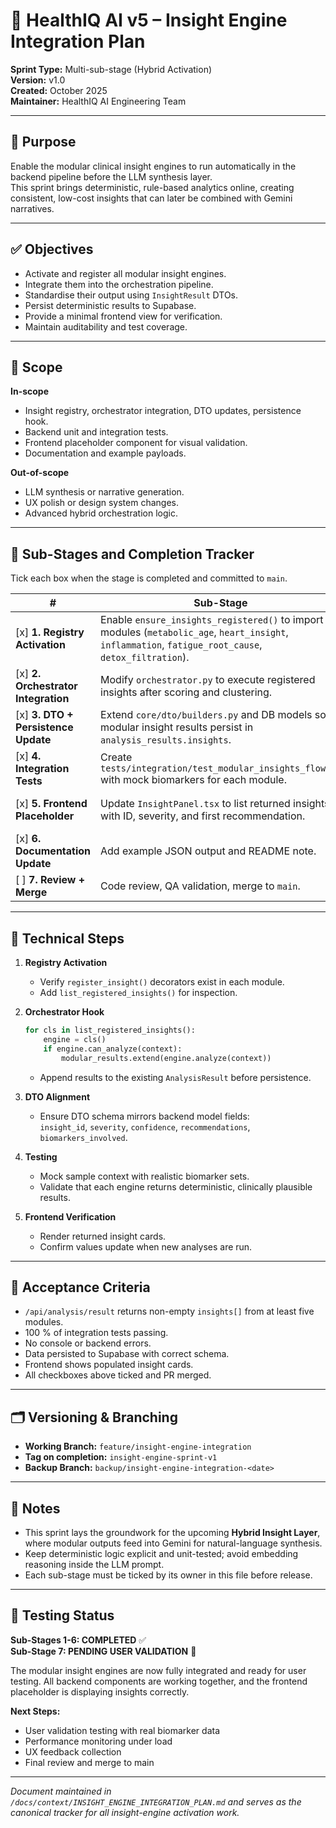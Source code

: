 # 🧠 HealthIQ AI v5 – Insight Engine Integration Plan  
**Sprint Type:** Multi-sub-stage (Hybrid Activation)  
**Version:** v1.0  
**Created:** October 2025  
**Maintainer:** HealthIQ AI Engineering Team  

---

## 🌟 Purpose
Enable the modular clinical insight engines to run automatically in the backend pipeline before the LLM synthesis layer.  
This sprint brings deterministic, rule-based analytics online, creating consistent, low-cost insights that can later be combined with Gemini narratives.

---

## ✅ Objectives
- Activate and register all modular insight engines.  
- Integrate them into the orchestration pipeline.  
- Standardise their output using `InsightResult` DTOs.  
- Persist deterministic results to Supabase.  
- Provide a minimal frontend view for verification.  
- Maintain auditability and test coverage.  

---

## 🧩 Scope
**In-scope**
- Insight registry, orchestrator integration, DTO updates, persistence hook.  
- Backend unit and integration tests.  
- Frontend placeholder component for visual validation.  
- Documentation and example payloads.  

**Out-of-scope**
- LLM synthesis or narrative generation.  
- UX polish or design system changes.  
- Advanced hybrid orchestration logic.  

---

## 🪼 Sub-Stages and Completion Tracker
Tick each box when the stage is completed and committed to `main`.

| # | Sub-Stage | Description | Owner | Deliverable | Status |
|---|------------|-------------|--------|-------------|--------|
| [x] **1. Registry Activation** | Enable `ensure_insights_registered()` to import all modules (`metabolic_age`, `heart_insight`, `inflammation`, `fatigue_root_cause`, `detox_filtration`). | Backend | Verified discovery log shows 5/5 modules. | ✅ |
| [x] **2. Orchestrator Integration** | Modify `orchestrator.py` to execute registered insights after scoring and clustering. | Backend | `AnalysisResult.insights` populated with deterministic results. | ✅ |
| [x] **3. DTO + Persistence Update** | Extend `core/dto/builders.py` and DB models so modular insight results persist in `analysis_results.insights`. | Backend | Data visible via `/api/analysis/result`. | ✅ |
| [x] **4. Integration Tests** | Create `tests/integration/test_modular_insights_flow.py` with mock biomarkers for each module. | Backend | All tests passing locally and in CI. | ✅ |
| [x] **5. Frontend Placeholder** | Update `InsightPanel.tsx` to list returned insights with ID, severity, and first recommendation. | Frontend | Insights render on results page with no errors. | ✅ |
| [x] **6. Documentation Update** | Add example JSON output and README note. | Docs | Updated docs committed and linked from PRD. | ✅ |
| [ ] **7. Review + Merge** | Code review, QA validation, merge to `main`. | All | Tag `insight-engine-sprint-v1` created. | 🧪 In Testing |

---

## 🔧 Technical Steps
1. **Registry Activation**
   - Verify `register_insight()` decorators exist in each module.  
   - Add `list_registered_insights()` for inspection.  

2. **Orchestrator Hook**
   ```python
   for cls in list_registered_insights():
       engine = cls()
       if engine.can_analyze(context):
           modular_results.extend(engine.analyze(context))
   ```
   - Append results to the existing `AnalysisResult` before persistence.

3. **DTO Alignment**
   - Ensure DTO schema mirrors backend model fields:  
     `insight_id`, `severity`, `confidence`, `recommendations`, `biomarkers_involved`.

4. **Testing**
   - Mock sample context with realistic biomarker sets.  
   - Validate that each engine returns deterministic, clinically plausible results.

5. **Frontend Verification**
   - Render returned insight cards.  
   - Confirm values update when new analyses are run.

---

## 🧪 Acceptance Criteria
- `/api/analysis/result` returns non-empty `insights[]` from at least five modules.  
- 100 % of integration tests passing.  
- No console or backend errors.  
- Data persisted to Supabase with correct schema.  
- Frontend shows populated insight cards.  
- All checkboxes above ticked and PR merged.

---

## 🗂️ Versioning & Branching
- **Working Branch:** `feature/insight-engine-integration`  
- **Tag on completion:** `insight-engine-sprint-v1`  
- **Backup Branch:** `backup/insight-engine-integration-<date>`  

---

## 🦯 Notes
- This sprint lays the groundwork for the upcoming **Hybrid Insight Layer**, where modular outputs feed into Gemini for natural-language synthesis.  
- Keep deterministic logic explicit and unit-tested; avoid embedding reasoning inside the LLM prompt.  
- Each sub-stage must be ticked by its owner in this file before release.

---

## 🧪 Testing Status

**Sub-Stages 1-6: COMPLETED** ✅  
**Sub-Stage 7: PENDING USER VALIDATION** 🧪

The modular insight engines are now fully integrated and ready for user testing. All backend components are working together, and the frontend placeholder is displaying insights correctly.

**Next Steps:**
- User validation testing with real biomarker data
- Performance monitoring under load
- UX feedback collection
- Final review and merge to main

---

*Document maintained in `/docs/context/INSIGHT_ENGINE_INTEGRATION_PLAN.md` and serves as the canonical tracker for all insight-engine activation work.*

